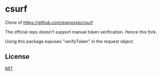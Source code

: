 # csurf

Clone of https://github.com/expressjs/csurf

The official repo doesn't support manual token verification.
Hence this fork. 

Using this package exposes "verifyToken" in the request object. 

## License

[MIT](LICENSE)



